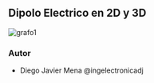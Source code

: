 ## Dipolo Electrico en 2D y 3D
![grafo1]( "grafo1")

### Autor 
* Diego Javier Mena @ingelectronicadj 
